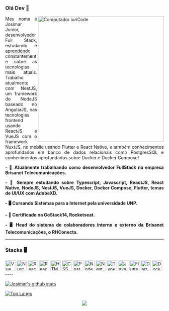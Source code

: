 ### Olá Dev 👋
<img src="https://raw.githubusercontent.com/MicaelliMedeiros/micaellimedeiros/master/image/computer-illustration.png" min-width="400px" max-width="400px" width="400px" align="right" alt="Computador iuriCode">
<p align="justify">
  Meu nome é Josimar Junior, desenvolvedor Full Stack, estudando e aprendendo constantemente sobre as tecnologias mais atuais. Trabalho atualmente com NestJS, um framework do NodeJS baseado no AngularJS, nas tecnologias frontend usando ReactJS e VueJS com o framework NuxtJS, no mobile usando Flutter e React Native, e também conhecimentos aprofundados em banco de dados relacionais como PostgresSQL e conhecimentos aprofundados sobre Docker e Docker Compose!
</p>
<p align="justify">
  <strong>
    - 🔭 Atualmente trabalhando como desenvolvedor FullStack na empresa Brisanet Telecomunicações.
  </strong>
</p>
<p align="justify">
  <strong>
    - 🌱 Sempre estudando sobre Typescript, Javascript, ReactJS, React Native, NodeJS, NestJS, VueJS, Docker, Docker Compose, Flutter, temas de UI/UX com AdobeXD.
  </strong>
</p>
<p align="justify">
  <strong>
    - 🖥 Cursando Sistemas para a Internet pela universidade UNP.
  </strong>
</p>
<p align="justify">
  <strong>
    - 🚀 Certificado na GoStack14, Rocketseat.
  </strong>
</p>
<p align="justify">
  <strong>
    - 🖥 Head do sistema de colaboradores interno e externo da Brisanet Telecomunicações, o RHConecta.
  </strong>
</p>

----

### Stacks 🖥

<a style="text-decoration: none;" href="https://vuejs.org/">
  <img height="32" src="https://cdn4.iconfinder.com/data/icons/logos-and-brands/512/367_Vuejs_logo-512.png" alt="Vue"/>
</a>
<a style="text-decoration: none;" href="https://nuxtjs.org/">
  <img height="32" src="https://nuxtjs.org/favicon.ico" alt="NuxtJS"/>
</a>
<a style="text-decoration: none;" href="https://pt-br.reactjs.org/">
  <img height="32" src="https://pt-br.reactjs.org/favicon.ico" alt="React"/>
</a>
<a style="text-decoration: none;" href="https://reactnative.dev/">
  <img height="32" src="https://pt-br.reactjs.org/favicon.ico" alt="React Native"/>
</a>
<a style="text-decoration: none;" href="https://www.w3schools.com/html/">
  <img height="32" src="https://cdn0.iconfinder.com/data/icons/HTML5/512/HTML_Logo.png" alt="HTML"/>
</a>
<a style="text-decoration: none;" href="https://www.w3schools.com/css/">
  <img height="32" src="https://cdn1.iconfinder.com/data/icons/logotypes/32/badge-css-3-512.png" alt="CSS"/>
</a>
<a style="text-decoration: none;" href="https://www.postgresql.org/">
  <img height="32" src="https://www.postgresql.org/media/img/about/press/elephant.png" alt="PostgreSQL"/>
</a>
<a style="text-decoration: none;" href="https://nodejs.org/en/">
  <img height="32" src="https://cdn3.iconfinder.com/data/icons/popular-services-brands/512/node-512.png" alt="Node"/>
</a>
<a style="text-decoration: none;" href="https://nestjs.com/">
  <img height="32" src="https://d33wubrfki0l68.cloudfront.net/e937e774cbbe23635999615ad5d7732decad182a/26072/logo-small.ede75a6b.svg" alt="NestJS"/>
</a>
<a style="text-decoration: none;" href="https://www.typescriptlang.org/">
  <img height="32" src="https://cdn2.iconfinder.com/data/icons/programming-languages-8/64/207_programming-program-language-code-typescript-512.png" alt="TypeScript"/>
<a style="text-decoration: none;" href="https://www.javascript.com/">
  <img height="32" src="https://cdn2.iconfinder.com/data/icons/designer-skills/128/code-programming-javascript-software-develop-command-language-512.png" alt="JavaScript"/>
</a>
<a style="text-decoration: none;" href="https://flutter.dev/">
  <img height="32" src="https://flutter.dev/images/favicon.png" alt="Flutter"/>
</a>
<a style="text-decoration: none;" href="https://dart.dev">
  <img height="32" src="https://dart.dev/assets/shared/dart/icon/64.png" alt="Dart"/>
</a>
<a style="text-decoration: none;" href="https://www.docker.com/">
  <img height="32" src="https://www.docker.com/sites/default/files/d8/Docker-R-Logo-08-2018-Monochomatic-RGB_Moby-x1.png" alt="Docker"/>
</a>
----

 [![Josimar's github stats](https://github-readme-stats.vercel.app/api?username=Josimar16&show_icons=true&theme=dracula)](https://github.com/anuraghazra/github-readme-stats)

  [![Top Langs](https://github-readme-stats.vercel.app/api/top-langs/?username=Josimar16&layout=compact&theme=dracula)](https://github.com/anuraghazra/github-readme-stats)

<p align="center">
  <a href="mailto:josimarjr479@gmail.com?subject=Questions" alt="Gmail">
    <img src="https://img.shields.io/badge/josimarjr479@gmail.com-red?&style=for-the-badge&logo=Gmail&logoColor=white&theme=dark"/>
  </a>
</p>
  
  <!-- <div >
    <img src="https://raw.githubusercontent.com/MicaelliMedeiros/micaellimedeiros/master/image/computer-illustration.png" min-width="400px" max-width="400px" width="400px" align="center" alt="Computador iuriCode">
  </div> -->